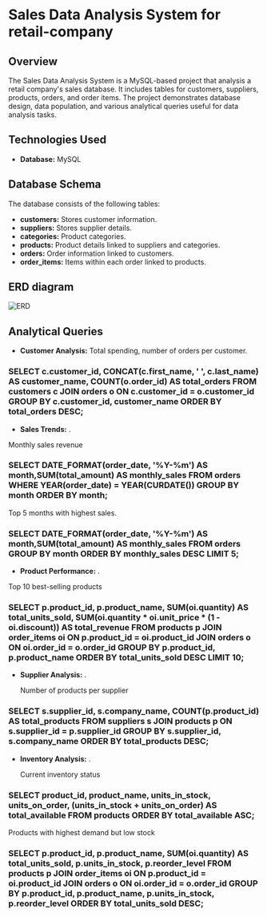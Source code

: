 # Sales Data Analysis System for retail-company

## Overview

The Sales Data Analysis System is a MySQL-based project that analysis a retail company's sales database. It includes tables for customers, suppliers, products, orders, and order items. The project demonstrates database design, data population, and various analytical queries useful for data analysis tasks.

## Technologies Used

- **Database:** MySQL
## Database Schema

The database consists of the following tables:

- **customers:** Stores customer information.
- **suppliers:** Stores supplier details.
- **categories:** Product categories.
- **products:** Product details linked to suppliers and categories.
- **orders:** Order information linked to customers.
- **order_items:** Items within each order linked to products.

## ERD diagram
![ERD](https://github.com/user-attachments/assets/b81970da-1853-4350-8b82-2b00f152e753)

## Analytical Queries

- **Customer Analysis:** Total spending, number of orders per customer.
<h3>
SELECT c.customer_id, CONCAT(c.first_name, ' ', c.last_name) AS customer_name, COUNT(o.order_id) AS total_orders
FROM customers c JOIN orders o ON c.customer_id = o.customer_id
GROUP BY c.customer_id, customer_name ORDER BY total_orders DESC;
</h3> 
  
  - **Sales Trends:** .
 <p>Monthly sales revenue</p>
<h3>
  SELECT DATE_FORMAT(order_date, '%Y-%m') AS month,SUM(total_amount) AS monthly_sales
FROM orders WHERE YEAR(order_date) = YEAR(CURDATE()) GROUP BY month ORDER BY month;
</h3>
<p>  Top 5 months with highest sales.</p>
<h3>
  SELECT DATE_FORMAT(order_date, '%Y-%m') AS month,SUM(total_amount) AS monthly_sales FROM orders GROUP BY month
ORDER BY monthly_sales DESC LIMIT 5;</h3>

 - **Product Performance:** .
 <p>Top 10 best-selling products</p>
<h3>SELECT 
    p.product_id, 
    p.product_name, 
    SUM(oi.quantity) AS total_units_sold,
    SUM(oi.quantity * oi.unit_price * (1 - oi.discount)) AS total_revenue
FROM products p
JOIN order_items oi ON p.product_id = oi.product_id
JOIN orders o ON oi.order_id = o.order_id
GROUP BY p.product_id, p.product_name
ORDER BY total_units_sold DESC
LIMIT 10;</h3>

 - **Supplier Analysis:** .
   <p>Number of products per supplier</p> 
<h3>SELECT 
    s.supplier_id, 
    s.company_name, 
    COUNT(p.product_id) AS total_products
FROM suppliers s
JOIN products p ON s.supplier_id = p.supplier_id
GROUP BY s.supplier_id, s.company_name
ORDER BY total_products DESC;
</h3>

- **Inventory Analysis:** .
   <p>Current inventory status</p>
<h3>SELECT 
    product_id, 
    product_name, 
    units_in_stock, 
    units_on_order, 
    (units_in_stock + units_on_order) AS total_available
FROM products
ORDER BY total_available ASC;</h3>
<p>Products with highest demand but low stock</p>
<h3>SELECT 
    p.product_id, 
    p.product_name, 
    SUM(oi.quantity) AS total_units_sold,
    p.units_in_stock,
    p.reorder_level
FROM products p
JOIN order_items oi ON p.product_id = oi.product_id
JOIN orders o ON oi.order_id = o.order_id
GROUP BY p.product_id, p.product_name, p.units_in_stock, p.reorder_level
ORDER BY total_units_sold DESC;
</h3>
 

 


